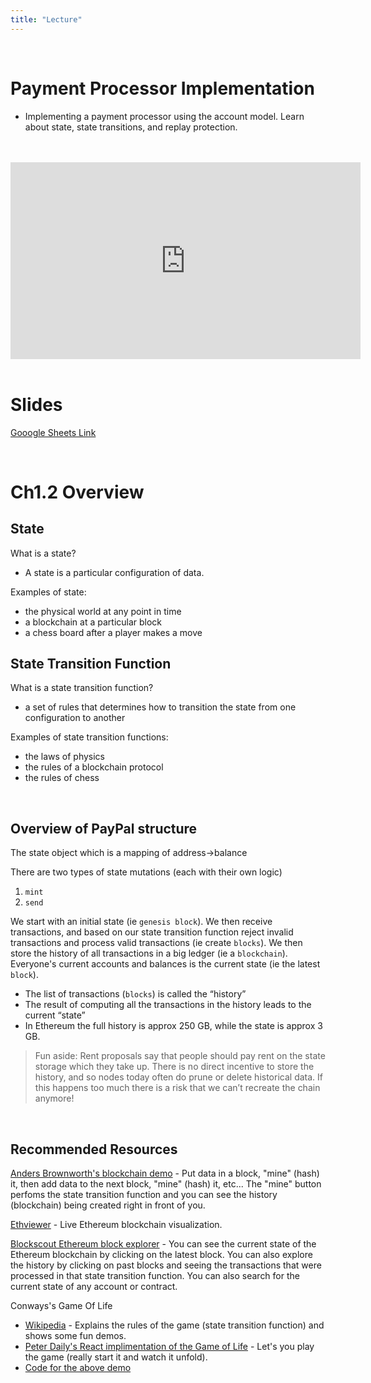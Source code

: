 ```yaml
---
title: "Lecture"
---
```


<br />

# Payment Processor Implementation
- Implementing a payment processor using the account model. Learn about state, state transitions, and replay protection.

<br />
<br />
<iframe width="560" height="315" src="https://www.youtube-nocookie.com/embed/XIsn8-5Xekc" frameborder="0" allow="accelerometer; autoplay; encrypted-media; gyroscope; picture-in-picture" allowfullscreen></iframe>
<br />
<br />

# Slides

[Gooogle Sheets Link]()

<br />

# Ch1.2 Overview

## State

What is a state?
- A state is a particular configuration of data.

Examples of state:
- the physical world at any point in time
- a blockchain at a particular block
- a chess board after a player makes a move

## State Transition Function

What is a state transition function?
- a set of rules that determines how to transition the state from one configuration to another

Examples of state transition functions:
- the laws of physics
- the rules of a blockchain protocol
- the rules of chess


<br />

## Overview of PayPal structure

The state object which is a mapping of address->balance

There are two types of state mutations (each with their own logic)
1) `mint`
2) `send` 

We start with an initial state (ie `genesis block`). We then receive transactions, and based on our state transition function reject invalid transactions and process valid transactions (ie create `blocks`). We then store the history of all transactions in a big ledger (ie a `blockchain`). Everyone's current accounts and balances is the current state (ie the latest `block`).
- The list of transactions (`blocks`) is called the “history”
- The result of computing all the transactions in the history leads to the current “state”
- In Ethereum the full history is approx 250 GB, while the state is approx 3 GB.

> Fun aside: Rent proposals say that people should pay rent on the state storage which they take up. There is no direct incentive to store the history, and so nodes today often do prune or delete historical data. If this happens too much there is a risk that we can’t recreate the chain anymore!

<br />

## Recommended Resources

[Anders Brownworth's blockchain demo](https://anders.com/blockchain/blockchain.html) - Put data in a block, "mine" (hash) it, then add data to the next block, "mine" (hash) it, etc... The "mine" button perfoms the state transition function and you can see the history (blockchain) being created right in front of you. 

[Ethviewer](http://www.ethviewer.live/) - Live Ethereum blockchain visualization.

[Blockscout Ethereum block explorer](https://blockscout.com/eth/mainnet/) - You can see the current state of the Ethereum blockchain by clicking on the latest block. You can also explore the history by clicking on past blocks and seeing the transactions that were processed in that state transition function. You can also search for the current state of any account or contract.

Conways's Game Of Life
- [Wikipedia](https://en.wikipedia.org/wiki/Conway%27s_Game_of_Life) - Explains the rules of the game (state transition function) and shows some fun demos.
- [Peter Daily's React implimentation of the Game of Life](https://thepeted.github.io/game-of-life-redux/) - Let's you play the game (really start it and watch it unfold).
- [Code for the above demo](https://github.com/thepeted/game-of-life-redux)

<br />
